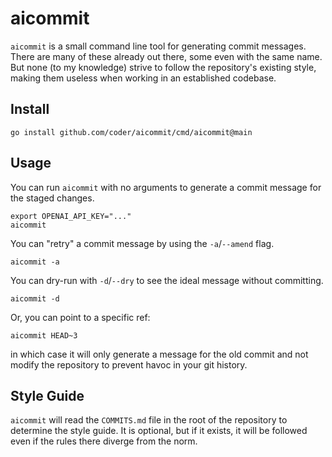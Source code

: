 # aicommit

`aicommit` is a small command line tool for generating commit messages. There
are many of these already out there, some even with the same name. But none
(to my knowledge) strive to follow the repository's existing style, making
them useless when working in an established codebase.

## Install

```
go install github.com/coder/aicommit/cmd/aicommit@main
```

## Usage

You can run `aicommit` with no arguments to generate a commit message for the
staged changes.

```
export OPENAI_API_KEY="..."
aicommit
```

You can "retry" a commit message by using the `-a`/`--amend` flag.

```
aicommit -a
```

You can dry-run with `-d`/`--dry` to see the ideal message without committing.

```
aicommit -d
```

Or, you can point to a specific ref:

```
aicommit HEAD~3
```

in which case it will only generate a message for the old commit and not modify
the repository to prevent havoc in your git history.

## Style Guide

`aicommit` will read the `COMMITS.md` file in the root of the repository to
determine the style guide. It is optional, but if it exists, it will be followed
even if the rules there diverge from the norm.